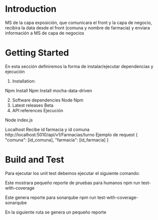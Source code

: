 # Introduction 
MS de la capa exposición, que comunicara el front y la capa de negocio, recibira la data desde el front (comuna y nombre de farmacia) y envíara información a MS de capa de negocios

# Getting Started
En esta sección definiremos la forma de instalar/ejecutar dependencias y ejecución 

1.	Installation: 

Npm Install 
Npm Install mocha-data-driven

2.	Software dependencies
Node 
Npm 
3.	Latest releases
Beta
4.	API references
Ejecución 

Node index.js

Localhost 
   Recibe id farmacia y id comuna 
   http://localhost:5010/api/v1/Farmacias/turno
Ejemplo de request 
   {
        "comuna": [id_comuna],
        "farmacia": [id_farmacia]
   }
# Build and Test
Para ejecutar los unit test debemos ejecutar el siguiente comando: 

 Este mostrara pequeño reporte de pruebas para humanos
 npm run test-with-coverage 
 
Este genera reporte para sonarqube
 npm run test-with-coverage-sonarqube

 En la siguiente ruta se genera un pequeño reporte


